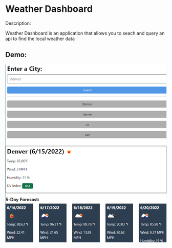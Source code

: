 # Weather Dashboard

Description: 

Weather Dashboard is an application that allows you to seach and query an api to find the local weather data 


## Demo:

![](./assets/images/Screenshot%202022-06-15%20191611.png)